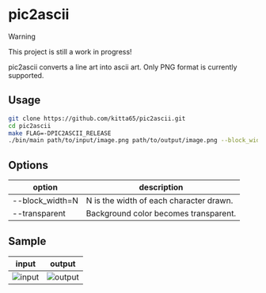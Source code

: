 # pic2ascii

> [!warning]
> This project is still a work in progress!

pic2ascii converts a line art into ascii art. Only PNG format is currently supported.

## Usage

```sh
git clone https://github.com/kitta65/pic2ascii.git
cd pic2ascii
make FLAG=-DPIC2ASCII_RELEASE
./bin/main path/to/input/image.png path/to/output/image.png --block_width=8 --transparent
```

## Options

|option|description|
|---|---|
|--block_width=N|N is the width of each character drawn.|
|--transparent|Background color becomes transparent.|

## Sample

|input|output|
|---|---|
|![input](./input/sample.png)|![output](./output/sample.png)|
